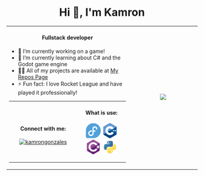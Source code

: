 <h1 align="center">Hi 👋, I'm Kamron</h1>

<table width=100%>
  <tr width=600px>
    <td width=600px>
      <h4 align="center">Fullstack developer</h3>
      <ul>
        <li>🔭 I’m currently working on a game!</li>
        <li>🌱 I’m currently learning about C# and the Godot game engine</li>
        <li>👨‍💻 All of my projects are available at <a href="https://github.com/Kamron247?tab=repositories">My Repos Page</a></li>
        <li>⚡ Fun fact: I love Rocket League and have played it professionally!</li>
      </ul>
      <table align="middle" width=600px>
        <tr height=150px>
          <td align="middle" width=300px>
            <h4>Connect with me:</h3>
            <a href="https://linkedin.com/in/kamrongonzales" target="blank">
              <img src="https://raw.githubusercontent.com/rahuldkjain/github-profile-readme-generator/master/src/images/icons/Social/linked-in-alt.svg" alt="kamrongonzales" height="30" width="40">
            </a>
          </td>
          <td align="middle" width=300px>
            <h4>What is use:</h3>
            <p> 
              <a href="https://fedoraproject.org/" target="_blank" rel="noreferrer">
                <img src="https://github.com/devicons/devicon/blob/master/icons/fedora/fedora-plain.svg" alt="Fedora" width="40" height="40"/></a>
              <a href="https://www.w3schools.com/cpp/" target="_blank" rel="noreferrer">
                <img src="https://raw.githubusercontent.com/devicons/devicon/master/icons/cplusplus/cplusplus-original.svg" alt="c++" width="40" height="40"/></a> 
              <a href="https://dotnet.microsoft.com/en-us/languages/csharp" target="_blank" rel="noreferrer">
                <img src="https://github.com/devicons/devicon/blob/master/icons/csharp/csharp-original.svg" alt="CSharp" width="40" height="40"/></a>
              <a href="https://www.python.org" target="_blank" rel="noreferrer">
                <img src="https://raw.githubusercontent.com/devicons/devicon/master/icons/python/python-original.svg" alt="python" width="40" height="40"/></a> 
            </p>
          </td>
        </tr>
      </table>
    </td>
    <td width=500px align="middle">
      <img width="100%" src="https://media2.giphy.com/media/unxCGmTuBvwo2djRLA/200.webp?cid=790b7611f6ldcnz8d3wy9dkukk4h5dpi41rmu1z4a4vb1ddp&ep=v1_gifs_search&rid=200.webp&ct=g"/>
    </td>
  </tr>
</table>
